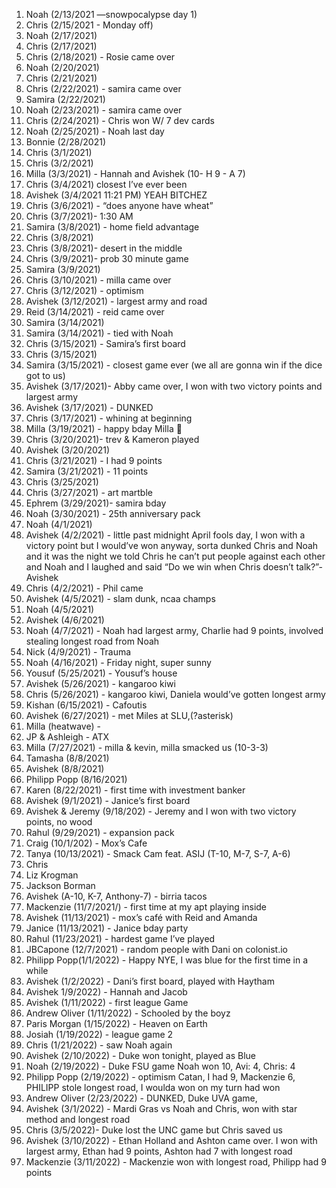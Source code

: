 1. Noah (2/13/2021 —snowpocalypse day 1)
2. Chris (2/15/2021 - Monday off)
3. Noah (2/17/2021)
4. Chris (2/17/2021)
5. Chris (2/18/2021) - Rosie came over 
6. Noah (2/20/2021) 
7. Chris (2/21/2021)
8. Chris (2/22/2021) - samira came over
9. Samira (2/22/2021)
10. Noah (2/23/2021) - samira came over 
11. Chris (2/24/2021) - Chris won W/ 7 dev cards
12. Noah (2/25/2021) - Noah last day 
13. Bonnie (2/28/2021) 
14. Chris (3/1/2021)
15. Chris (3/2/2021)
16. Milla (3/3/2021) - Hannah and Avishek (10- H 9 - A 7)
17. Chris (3/4/2021) closest I’ve ever been 
18. Avishek (3/4/2021 11:21 PM) YEAH BITCHEZ
19. Chris (3/6/2021) - “does anyone have wheat”
20. Chris (3/7/2021)- 1:30 AM
21. Samira (3/8/2021) - home field advantage
22. Chris (3/8/2021)
23. Chris (3/8/2021)- desert in the middle 
24. Chris (3/9/2021)- prob 30 minute game
25. Samira (3/9/2021)
26. Chris (3/10/2021) - milla came over 
27. Chris (3/12/2021) - optimism 
28. Avishek (3/12/2021) - largest army and road
29. Reid (3/14/2021) - reid came over 
30. Samira (3/14/2021)
31. Samira (3/14/2021) - tied with Noah
32. Chris (3/15/2021) - Samira’s first board
33. Chris (3/15/2021) 
34. Samira (3/15/2021) - closest game ever (we all are gonna win if the dice got to us)
35. Avishek (3/17/2021)- Abby came over, I won with two victory points and largest army
36. Avishek (3/17/2021) - DUNKED
37. Chris (3/17/2021) - whining at beginning
38. Milla (3/19/2021) - happy bday Milla 🥳
39. Chris (3/20/2021)- trev & Kameron played
40. Avishek (3/20/2021)
41. Chris (3/21/2021) - I had 9 points 
42. Samira (3/21/2021) - 11 points 
43. Chris (3/25/2021)
44. Chris (3/27/2021) - art martble
45. Ephrem (3/29/2021)- samira bday
46. Noah (3/30/2021) - 25th anniversary pack
47. Noah (4/1/2021) 
48. Avishek (4/2/2021) - little past midnight April fools day, I won with a victory point but I would’ve won anyway, sorta dunked Chris and Noah and it was the night we told Chris he can’t put people against each other and Noah and I laughed and said “Do we win when Chris doesn’t talk?”-Avishek
49. Chris (4/2/2021) - Phil came
50. Avishek (4/5/2021) - slam dunk, ncaa champs
51. Noah (4/5/2021)
52. Avishek (4/6/2021) 
53. Noah (4/7/2021) - Noah had largest army, Charlie had 9 points, involved stealing longest road from Noah 
54. Nick (4/9/2021) - Trauma
55. Noah (4/16/2021) - Friday night, super sunny 
56. Yousuf (5/25/2021) - Yousuf’s house 
57. Avishek (5/26/2021) - kangaroo kiwi
58. Chris (5/26/2021) - kangaroo kiwi, Daniela would’ve gotten longest army 
59. Kishan (6/15/2021) - Cafoutis
60. Avishek (6/27/2021) - met Miles at SLU,(?asterisk) 
61. Milla (heatwave) - 
62. JP & Ashleigh - ATX 
63. Milla (7/27/2021) - milla & kevin, milla smacked us (10-3-3)
64. Tamasha (8/8/2021)
65. Avishek (8/8/2021) 
66. Philipp Popp (8/16/2021) 
67. Karen (8/22/2021) - first time with investment banker
68. Avishek (9/1/2021) - Janice’s first board
69. Avishek & Jeremy (9/18/202) - Jeremy and I won with two victory points, no wood 
70. Rahul (9/29/2021) - expansion pack 
71. Craig (10/1/202) - Mox’s Cafe
72. Tanya (10/13/2021) - Smack Cam feat. ASIJ (T-10, M-7, S-7, A-6) 
73. Chris 
74. Liz Krogman
75. Jackson Borman 
76. Avishek (A-10, K-7, Anthony-7) - birria tacos 
77. Mackenzie (11/7/2021/) - first time at my apt playing inside 
78. Avishek (11/13/2021) - mox’s café with Reid and Amanda 
79. Janice (11/13/2021) - Janice bday party 
80. Rahul (11/23/2021) - hardest game I’ve played
81. JBCapone (12/7/2021) - random people with Dani on colonist.io
82. Philipp Popp(1/1/2022) - Happy NYE, I was blue for the first time in a while 
83. Avishek (1/2/2022) - Dani’s first board, played with Haytham 
84. Avishek 1/9/2022) - Hannah and Jacob 
85. Avishek (1/11/2022) - first league Game
86. Andrew Oliver (1/11/2022) - Schooled by the boyz
87. Paris Morgan (1/15/2022) - Heaven on Earth
88. Josiah (1/19/2022) - league game 2
89. Chris (1/21/2022) - saw Noah again
90. Avishek (2/10/2022) - Duke won tonight, played as Blue
91. Noah (2/19/2022) - Duke FSU game Noah won 10, Avi: 4, Chris: 4
92. Philipp Popp (2/19/2022) - optimism Catan, I had 9, Mackenzie 6, PHILIPP stole longest road, I woulda won on my turn had won 
93. Andrew Oliver (2/23/2022) - DUNKED, Duke UVA game, 
94. Avishek (3/1/2022) - Mardi Gras vs Noah and Chris, won with star method and longest road 
95. Chris (3/5/2022)- Duke lost the UNC game but Chris saved us
96. Avishek (3/10/2022) - Ethan Holland and Ashton came over. I won with largest army, Ethan had 9 points, Ashton had 7 with longest road
97. Mackenzie (3/11/2022) - Mackenzie won with longest road, Philipp had 9 points
